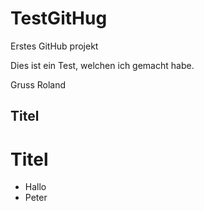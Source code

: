 # TestGitHug
Erstes GitHub projekt


Dies ist ein Test, welchen ich gemacht habe.

Gruss
Roland
## Titel
# Titel

- Hallo
- Peter


